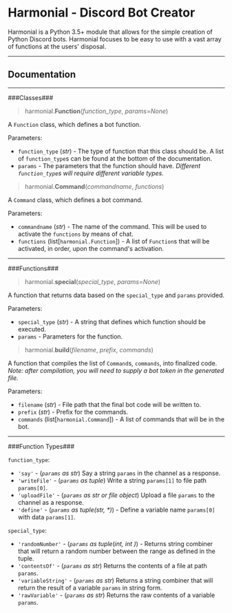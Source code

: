 Harmonial - Discord Bot Creator
===================
Harmonial is a Python 3.5+ module that allows for the simple creation of Python Discord bots. Harmonial focuses to be easy to use with a vast array of functions at the users' disposal.

----------
Documentation
---------
------------

###Classes###

> harmonial.**Function**(*function_type*, *params=None*)

A `Function` class, which defines a bot function.

Parameters:

 - `function_type` (*str*) - The type of function that this class should be. A list of `function_type`s can be found at the bottom of the documentation.
 - `params` - The parameters that the function should have. *Different `function_type`s will require different variable types.*

>harmonial.**Command**(*commandname*, *functions*)

A `Command` class, which defines a bot command.

Parameters:

 - `commandname` (*str*) - The name of the command. This will be used to activate the `functions` by means of chat.
 - `functions` (list[`harmonial.Function`]) - A list of `Function`s that will be activated, in order, upon the command's activation.

--------------

###Functions###

>harmonial.**special**(*special_type*, *params=None*)

A function that returns data based on the `special_type` and `params` provided.

Parameters:

 - `special_type` (*str*) - A string that defines which function should be executed.
 - `params` - Parameters for the function.

>harmonial.**build**(*filename*, *prefix*, *commands*)

A function that compiles the list of `Command`s, `commands`, into finalized code. *Note: after compilation, you will need to supply a bot token in the generated file.*

Parameters:
 - `filename` (*str*) - File path that the final bot code will be written to.
 - `prefix` (*str*) - Prefix for the commands.
 - `commands` (list[`harmonial.Command`]) - A list of commands that will be in the bot.

----------

###Function Types###

`function_type`:

 - `'say'`  - (*`params` as str*) Say a string `params` in the channel as a response.
 - `'writeFile'` - (*`params` as tuple*) Write a string `params[1]` to file path `params[0]`.
 - `'uploadFile'` - (*`params` as str or file object*) Upload a file `params` to the channel as a response.
 - `'define'` - (*`params` as tuple(str, \*)*) - Define a variable name `params[0]` with data `params[1]`.

`special_type`:

 - `'randomNumber'` - (*`params` as tuple*(*int, int* *)*) - Returns string combiner that will return a random number between the range as defined in the tuple.
 - `'contentsOf'` - (*`params` as str*) Returns the contents of a file at path `params`.
 - `'variableString'` - (*`params` as str*) Returns a string combiner that will return the result of a variable `params` in string form.
 - `'rawVariable'` - (*`params` as str*) Returns the raw contents of a variable `params`.